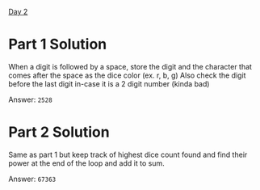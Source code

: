 [Day 2](https://adventofcode.com/2023/day/2)

# Part 1 Solution

When a digit is followed by a space, store the digit and the character that comes after the space as the dice color (ex. r, b, g)
Also check the digit before the last digit in-case it is a 2 digit number (kinda bad)

Answer: `2528`

# Part 2 Solution

Same as part 1 but keep track of highest dice count found and find their power at the end of the loop and add it to sum.

Answer: `67363`
